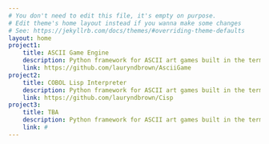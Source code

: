 ```yaml
---
# You don't need to edit this file, it's empty on purpose.
# Edit theme's home layout instead if you wanna make some changes
# See: https://jekyllrb.com/docs/themes/#overriding-theme-defaults
layout: home
project1: 
    title: ASCII Game Engine
    description: Python framework for ASCII art games built in the terminal.
    link: https://github.com/lauryndbrown/AsciiGame
project2:
    title: COBOL Lisp Interpreter
    description: Python framework for ASCII art games built in the terminal.
    link: https://github.com/lauryndbrown/Cisp
project3:
    title: TBA
    description: Python framework for ASCII art games built in the terminal.
    link: #
---
```


